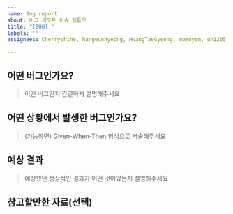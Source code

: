 ```yaml
---
name: Bug report
about: 버그 리포트 이슈 템플릿
title: "[BUG] "
labels: ''
assignees: Cherryshine, hangeunhyeong, HwangTaeGyeong, momoysm, uh1205

---
```


## 어떤 버그인가요?

> 어떤 버그인지 간결하게 설명해주세요

## 어떤 상황에서 발생한 버그인가요?

> (가능하면) Given-When-Then 형식으로 서술해주세요

## 예상 결과

> 예상했던 정상적인 결과가 어떤 것이었는지 설명해주세요

## 참고할만한 자료(선택)
